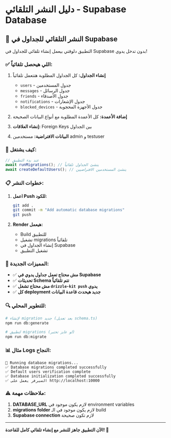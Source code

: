 # دليل النشر التلقائي - Supabase Database

## 🚀 النشر التلقائي للجداول في Supabase

التطبيق دلوقتي بيعمل إنشاء تلقائي للجداول في Supabase بدون تدخل يدوي!

### ✅ اللي هيحصل تلقائياً:

1. **إنشاء الجداول:** كل الجداول المطلوبة هتتعمل تلقائياً
   - `users` - جدول المستخدمين
   - `messages` - جدول الرسائل  
   - `friends` - جدول الأصدقاء
   - `notifications` - جدول الإشعارات
   - `blocked_devices` - جدول الأجهزة المحجوبة

2. **إضافة الأعمدة:** كل الأعمدة المطلوبة مع أنواع البيانات الصحيحة
3. **إنشاء العلاقات:** Foreign Keys بين الجداول
4. **البيانات الافتراضية:** مستخدمين admin و testuser

### 🔧 كيف يشتغل:

```typescript
// عند بدء التطبيق
await runMigrations(); // ينشئ الجداول تلقائياً
await createDefaultUsers(); // ينشئ المستخدمين الافتراضيين
```

### 📋 خطوات النشر:

1. **اعمل Push للكود:**
   ```bash
   git add .
   git commit -m "Add automatic database migrations"
   git push
   ```

2. **Render هيعمل:**
   - Build للتطبيق
   - تشغيل migrations تلقائياً
   - إنشاء الجداول في Supabase
   - تشغيل التطبيق

### 🎯 المميزات الجديدة:

- ✅ **مش محتاج تعمل جداول يدوي في Supabase**
- ✅ **تحديثات Schema تتم تلقائياً**
- ✅ **مش محتاج تشغل `drizzle-kit push` يدوي**
- ✅ **كل deployment جديد هيحدث قاعدة البيانات**

### 🔍 للتطوير المحلي:

```bash
# لإنشاء migration جديد (بعد تعديل schema.ts)
npm run db:generate

# لتطبيق migrations (لو عايز تختبر)
npm run db:migrate
```

### 📊 مثال Logs النجاح:

```
🔄 Running database migrations...
✅ Database migrations completed successfully
✅ Default users verification complete
✅ Database initialization completed successfully
✅ السيرفر يعمل على http://localhost:10000
```

### ⚠️ ملاحظات مهمة:

1. **DATABASE_URL** لازم يكون موجود في environment variables
2. **migrations folder** لازم يكون موجود في الـ build
3. **Supabase connection** لازم تكون صحيحة

---
**الآن التطبيق جاهز للنشر مع إنشاء تلقائي كامل للقاعدة! 🎉**